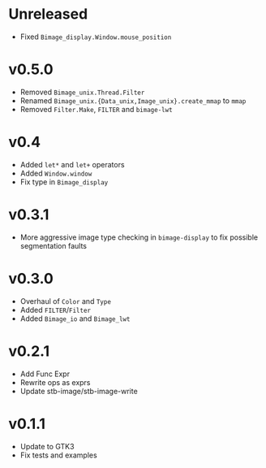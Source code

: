 # Unreleased
- Fixed `Bimage_display.Window.mouse_position`

# v0.5.0
- Removed `Bimage_unix.Thread.Filter`
- Renamed `Bimage_unix.{Data_unix,Image_unix}.create_mmap` to `mmap`
- Removed `Filter.Make`, `FILTER` and `bimage-lwt`

# v0.4
- Added `let*` and `let+` operators
- Added `Window.window`
- Fix type in `Bimage_display`

# v0.3.1
- More aggressive image type checking in `bimage-display` to fix possible
  segmentation faults

# v0.3.0
- Overhaul of `Color` and `Type`
- Added `FILTER`/`Filter`
- Added `Bimage_io` and `Bimage_lwt`

# v0.2.1
- Add Func Expr
- Rewrite ops as exprs
- Update stb-image/stb-image-write

# v0.1.1
- Update to GTK3
- Fix tests and examples
